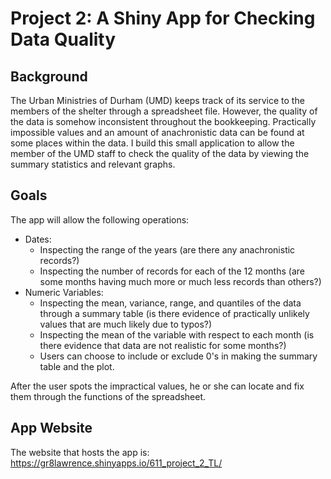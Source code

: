 # Project 2: A Shiny App for Checking Data Quality

## Background
The Urban Ministries of Durham (UMD) keeps track of its service to the members of the shelter through a spreadsheet file. However, the quality of the data is somehow inconsistent throughout the bookkeeping. Practically impossible values and an amount of anachronistic data can be found at some places within the data. I build this small application to allow the member of the UMD staff to check the quality of the data by viewing the summary statistics and relevant graphs.

## Goals
The app will allow the following operations:

* Dates:
  * Inspecting the range of the years (are there any anachronistic records?)
  * Inspecting the number of records for each of the 12 months (are some months having much more or much less records than others?)
* Numeric Variables:
  * Inspecting the mean, variance, range, and quantiles of the data through a summary table (is there evidence of practically unlikely values that are much likely due to typos?)
  * Inspecting the mean of the variable with respect to each month (is there evidence that data are not realistic for some months?)
  * Users can choose to include or exclude 0's in making the summary table and the plot.
  
After the user spots the impractical values, he or she can locate and fix them through the functions of the spreadsheet.

## App Website
The website that hosts the app is: https://gr8lawrence.shinyapps.io/611_project_2_TL/
